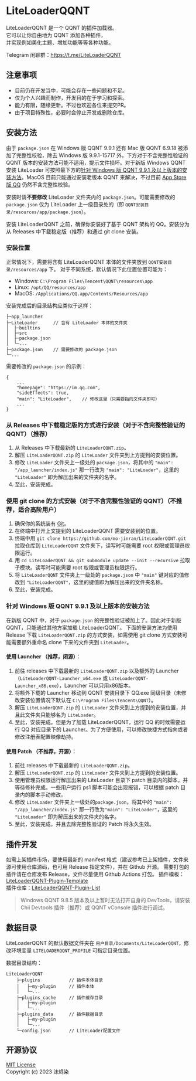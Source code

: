 # LiteLoaderQQNT

LiteLoaderQQNT 是一个 QQNT 的插件加载器。  
它可以让你自由地为 QQNT 添加各种插件，  
并实现例如美化主题、增加功能等等各种功能。

Telegram 闲聊群：https://t.me/LiteLoaderQQNT


## 注意事项

- 目前仍在开发当中，可能会存在一些问题和不足。
- 仅为个人兴趣而制作，开发目的在于学习和探索。
- 能力有限，随缘更新。不过也欢迎各位来提交PR。
- 由于项目特殊性，必要时会停止开发或删除仓库。


## 安装方法

由于 `package.json` 在 Windows 版 QQNT 9.9.1 还有 Mac 版 QQNT 6.9.18 被添加了完整性校验，除去 Windows 版 9.9.1-15717 外，下方对于不含完整性验证的 QQNT 版本的安装方法可能不适用，提示文件损坏。对于新版 Windows QQNT 安装 LiteLoader 可按照最下方的[针对 Windows 版 QQNT 9.9.1 及以上版本的安装方法](#针对-windows-版-qqnt-991-及以上版本的安装方法)。MacOS 目前只能通过安装老版本 QQNT 来解决，不过目前 [App Store 版 QQ](itms-apps://itunes.apple.com/app/id451108668) 仍然不含完整性校验。

安装时请**不要修改** LiteLoader 文件夹内的 `package.json`。可能需要修改的 `package.json` 仅为 LiteLoader 上一级目录处的（即 `QQNT安装目录/resources/app/package.json`）。


安装 LiteLoaderQQNT 之前，确保你安装好了基于 QQNT 架构的 QQ。安装分为从 Releases 中下载稳定版（推荐）和通过 git clone 安装。

### 安装位置

正常情况下，需要将含有 LiteLoaderQQNT 本体的文件夹放到 `QQNT安装目录/resources/app` 下。
对于不同系统，默认情况下此位置位置可能为：

- Windows: `C:\Program Files\Tencent\QQNT\resources\app`
- Linux: `/opt/QQ/resources/app`
- MacOS: `/Applications/QQ.app/Contents/Resources/app`

安装完成后的目录结构应类似于这样：

```
├─app_launcher
├─LiteLoader      // 含有 LiteLoader 本体的文件夹
│  ├─builtins
│  ├─src
│  ├─package.json
│  └─...
├─package.json    // 需要修改的 package.json
└─...
```

需要修改的 `package.json` 的示例：

```
{
    ...
    "homepage": "https://im.qq.com",
    "sideEffects": true,
    "main": "LiteLoader",    // 修改这里（只需要指向文件夹即可）
    ...
}
```

### 从 Releases 中下载稳定版的方式进行安装（对于不含完整性验证的 QQNT）（推荐）

1. 从 Releases 中下载最新的 `LiteLoaderQQNT.zip`。
2. 解压 `LiteLoaderQQNT.zip` 的 `LiteLoader` 文件夹到上方提到的安装位置。
3. 修改 `LiteLoader` 文件夹上一级处的 `package.json`，将其中的 `"main": "/app_launcher/index.js"` 那一行改为 `"main": "LiteLoader"`，这里的 `"LiteLoader"` 即为解压出来的文件夹的名字。
4. 至此，安装完成。

### 使用 git clone 的方式安装（对于不含完整性验证的 QQNT）（不推荐，适合高阶用户）

1. 确保你的系统装有 [Git](https://git-scm.com/downloads)。
2. 在终端中打开上文提到的 LiteLoaderQQNT 需要安装到的位置。
3. 终端中用 `git clone https://github.com/mo-jinran/LiteLoaderQQNT.git` 拉取仓库到 `LiteLoaderQQNT` 文件夹下，读写时可能需要 root 权限或管理员权限运行。
4. 用 `cd LiteLoaderQQNT && git submodule update --init --recursive` 拉取子模块。读写时可能需要 root 权限或管理员权限运行。
5. 将 `LiteLoaderQQNT` 文件夹上一级处的 `package.json` 中 `"main"` 键对应的值修改到 `"LiteLoaderQQNT"`，这里的键值即为解压出来的文件夹名称。
6. 至此，安装完成。

### 针对 Windows 版 QQNT 9.9.1 及以上版本的安装方法

在新版 QQNT 中，对于 `package.json` 的完整性验证被加上了。因此对于新版 QQNT，只能通过其他方案加载 LiteLoaderQQNT。
下面的安装方法为使用 Release 下载 `LiteLoaderQQNT.zip` 的方式安装，如需使用 git clone 方式安装可能需要额外重命名 clone 下来的文件夹到 `LiteLoader`。

#### 使用 Launcher （推荐，闭源）：

1. 前往 releases 中下载最新的 `LiteLoaderQQNT.zip` 以及额外的 Launcher（`LiteLoaderQQNT-Launcher_x64.exe` 或 `LiteLoaderQQNT-Launcher_x86.exe`），Launcher 可以只用x86版本。
2. 将额外下载的 Launcher 移动到 QQNT 安装目录下 QQ.exe 同级目录（未修改安装位置情况下默认在 `C:\Program Files\Tencent\QQNT`）。
3. 解压 `LiteLoaderQQNT.zip` 的 `LiteLoader` 文件夹到上方提到的安装位置，并且此文件夹只能够名为 `LiteLoader`。
4. 至此，安装完成。但是为了加载 LiteLoaderQQNT，运行 QQ 的时候需要运行 QQ 对应目录下的 Launcher。为了方便使用，可以修改快捷方式指向或者修改注册表配置映像劫持。

#### 使用 Patch （不推荐，开源）：

1. 前往 releases 中下载最新的 `LiteLoaderQQNT.zip`。
2. 解压 `LiteLoaderQQNT.zip` 的 `LiteLoader` 文件夹到上方提到的安装位置。
3. 使用管理员权限运行解压出来的 LiteLoader 目录下 patch 目录内的脚本，并等待修补完成。一些用户运行 ps1 脚本可能会出现报错，可以根据 patch 目录内的脚本手动修改。
4. 修改 `LiteLoader` 文件夹上一级处的`package.json`，将其中的 `"main": "/app_launcher/index.js"` 那一行改为`"main": "LiteLoader"`，这里的 `"LiteLoader"` 即为解压出来的文件夹的名字。
5. 至此，安装完成，并且去除完整性验证的 Patch 将永久生效。


## 插件开发

如需上架插件市场，要使用最新的 manifest 格式（建议参考已上架插件，文件来源可使用仓库源码，也可用 Release 指定文件），并在 Github 开源。
需要打包的插件请在仓库发布 Release，文件尽量使用 Github Actions 打包。
插件模板：[LiteLoaderQQNT-Plugin-Template](https://github.com/mo-jinran/LiteLoaderQQNT-Plugin-Template)  
插件仓库：[LiteLoaderQQNT-Plugin-List](https://github.com/mo-jinran/LiteLoaderQQNT-Plugin-List)

> Windows QQNT 9.8.5 版本及以上暂时无法打开自身的 DevTools，请安装 Chii Devtools 插件（推荐）或 QQNT vConsole 插件进行调试。


## 数据目录

LiteLoaderQQNT 的默认数据文件夹在 `用户目录/Documents/LiteLoaderQQNT`，修改环境变量 `LITELOADERQQNT_PROFILE` 可指定目录位置。

数据目录结构：

```
LiteLoaderQQNT
    ├─plugins           // 插件本体目录
    │   ├─my-plugin     // 插件本体
    │   └─...
    ├─plugins_cache     // 插件缓存目录
    │   ├─my-plugin
    │   └─...
    ├─plugins_data      // 插件数据目录
    │   ├─my-plugin
    │   └─...
    └─config.json       // LiteLoader配置文件
```


## 开源协议

[MIT License](./LICENSE)  
Copyright (c) 2023 沫烬染
